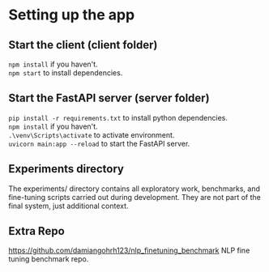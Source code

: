 # Setting up the app  

## Start the client (client folder)    
`npm install` if you haven't.   
`npm start` to install dependencies.  

## Start the FastAPI server (server folder)  
`pip install -r requirements.txt` to install python dependencies.  
`npm install` if you haven't.  
`.\venv\Scripts\activate` to activate environment.  
`uvicorn main:app --reload` to start the FastAPI server.  

## Experiments directory
The experiments/ directory contains all exploratory work, benchmarks, and fine-tuning scripts carried out during development. They are not part of the final system, just additional context.

## Extra Repo
https://github.com/damiangohrh123/nlp_finetuning_benchmark  NLP fine tuning benchmark repo.
